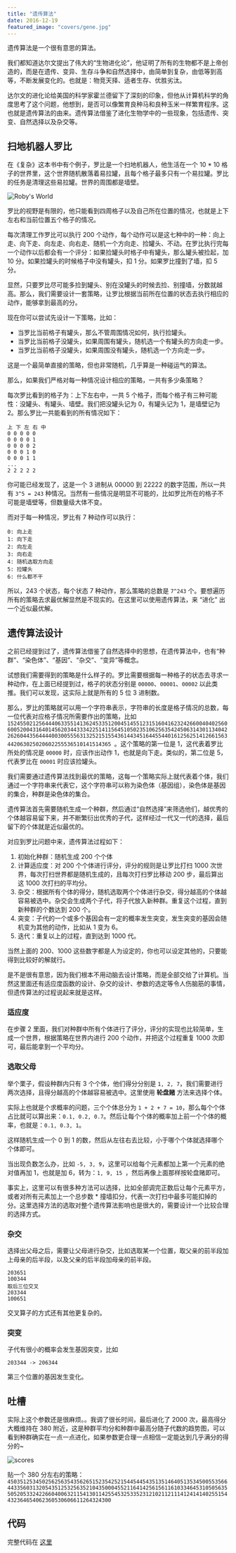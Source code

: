 ```yaml
---
title: "遗传算法"
date: 2016-12-19
featured_image: "covers/gene.jpg"
---
```


遗传算法是一个很有意思的算法。

我们都知道达尔文提出了伟大的“生物进化论”，他证明了所有的生物都不是上帝创造的，而是在遗传、变异、生存斗争和自然选择中，由简单到复杂，由低等到高等，不断发展变化的。也就是：物竞天择、适者生存、优胜劣汰。

达尔文的进化论给美国的科学家霍兰德留下了深刻的印象，但他从计算机科学的角度思考了这个问题，他想到，是否可以像繁育良种马和良种玉米一样繁育程序。这也就是遗传算法的由来。遗传算法借鉴了进化生物学中的一些现象，包括遗传、突变、自然选择以及杂交等。

<!--more-->

## 扫地机器人罗比

在《复杂》这本书中有个例子，罗比是一个扫地机器人，他生活在一个 10 * 10 格子的世界里，这个世界随机散落着易拉罐，且每个格子最多只有一个易拉罐。罗比的任务是清理这些易拉罐。世界的周围都是墙壁。

![Roby's World](./assets/robys-world.png)

罗比的视野是有限的，他只能看到四周格子以及自己所在位置的情况，也就是上下左右和当前位置五个格子的情况。

每次清理工作罗比可以执行 200 个动作，每个动作可以是这七种中的一种：向上走、向下走、向左走、向右走、随机一个方向走、捡罐头、不动。在罗比执行完每一个动作以后都会有一个评分：如果捡罐头时格子中有罐头，那么罐头被捡起，加 10 分。如果捡罐头的时候格子中没有罐头，扣 1 分。如果罗比撞到了墙，扣 5 分。

显然，只要罗比尽可能多捡到罐头、别在没罐头的时候去捡、别撞墙，分数就越高。那么，我们需要设计一套策略，让罗比根据当前所在位置的状态去执行相应的动作，能够拿到最高的分。

现在你可以尝试先设计一下策略，比如：

- 当罗比当前格子有罐头，那么不管周围情况如何，执行捡罐头。
- 当罗比当前格子没罐头，如果周围有罐头，随机选一个有罐头的方向走一步。
- 当罗比当前格子没罐头，如果周围没有罐头，随机选一个方向走一步。

这是一个最简单直接的策略，但也非常随机，几乎算是一种碰运气的算法。

那么，如果我们严格对每一种情况设计相应的策略，一共有多少条策略？

每次罗比看到的格子为：上下左右中，一共 5 个格子，而每个格子有三种可能性：没罐头、有罐头、墙壁。我们把没罐头记为 0，有罐头记为 1，是墙壁记为 2。那么罗比一共能看到的所有情况如下：

```
上 下 左 右 中
0 0 0 0 0
0 0 0 0 1
0 0 0 0 2
0 0 0 1 0
0 0 0 1 1
...
2 2 2 2 2
```

你可能已经发现了，这是一个 3 进制从 00000 到 22222 的数字范围，所以一共有 `3^5 = 243` 种情况。当然有一些情况是明显不可能的，比如罗比所在的格子不可能是墙壁等，但数量级大体不变。

而对于每一种情况，罗比有 7 种动作可以执行：

```
0: 向上走
1: 向下走
2: 向左走
3: 向右走
4: 随机选取方向走
5: 捡罐头
6: 什么都不干
```

所以，243 个状态，每个状态 7 种动作，那么策略的总数是 `7^243` 个。要想遍历所有的策略去求最优解显然是不现实的。在这里可以使用遗传算法，来 “进化” 出一个近似最优解。

## 遗传算法设计

之前已经提到过了，遗传算法借鉴了自然选择中的思想，在遗传算法中，也有“种群”、“染色体”、“基因”、“杂交”、“变异”等概念。

试想我们需要得到的策略是什么样子的。罗比需要根据每一种格子的状态去寻求一种动作，在上面已经提到过，格子的状态分别是 `00000`、`00001`、`00002` 以此类推。我们可以发现，这实际上就是所有的 5 位 3 进制数。

那么，罗比的策略就可以用一个字符串表示，字符串的长度是格子情况的总数，每一位代表对应格子情况所需要作出的策略，比如 `152455021256444063355141362453351200451455123151604162324266004040256060052004316401456203443334225141156451050235106256354245063143011340422626044356444400300555631325215155436144345164455440161256251412661563442063025020602255536510141514365 `。这个策略的第一位是 1，这代表着罗比所处的情况是 `00000` 时，应该作出动作 1，也就是向下走。类似的，第二位是 5，代表罗比在 `00001` 时应该捡罐头。

我们需要通过遗传算法找到最优的策略，这每一个策略实际上就代表着个体，我们通过一个字符串来代表它，这个字符串可以称为染色体（基因组），染色体是基因的集合，种群是染色体的集合。

遗传算法首先需要随机生成一个种群，然后通过“自然选择”来筛选他们，越优秀的个体越容易留下来，并不断繁衍出优秀的子代，这样经过一代又一代的选择，最后留下的个体就是近似最优的。

对应到罗比问题中来，遗传算法过程如下：

1. 初始化种群：随机生成 200 个个体
2. 计算适应度：对 200 个个体进行评分，评分的规则是让罗比打扫 1000 次世界，每次打扫世界都是随机生成的，且每次打扫罗比移动 200 步，最后算出这 1000 次打扫的平均分。
3. 杂交：根据所有个体的得分，随机选取两个个体进行杂交，得分越高的个体越容易被选中。杂交会生成两个子代，将子代放入新种群。重复这个过程，直到新种群的个数达到 200 个。
4. 突变：子代的一个或多个基因会有一定的概率发生突变，发生突变的基因会随机变为其他的动作，比如从 1 变为 6。
5. 迭代：重复以上的过程，直到达到 1000 代。

当然上面的 200、1000 这些数字都是人为设定的，你也可以设定其他的，只要能得到比较好的解就行。

是不是很有意思，因为我们根本不用动脑去设计策略，而是全部交给了计算机。当然这里面还有适应度函数的设计、杂交的设计、参数的选定等令人伤脑筋的事情，但遗传算法的过程说起来就是这样。

### 适应度

在步骤 2 里面，我们对种群中所有个体进行了评分，评分的实现也比较简单，生成一个世界，根据策略在世界内进行 200 个动作，并把这个过程重复 1000 次即可，最后能拿到一个平均分。

### 选取父母

举个栗子，假设种群内只有 3 个个体，他们得分分别是 `1, 2, 7`，我们需要进行两次选择，且得分越高的个体越容易被选中。这里使用 **轮盘赌** 方法来选择个体。

实际上也就是个求概率的问题，三个个体总分为 `1 + 2 + 7 = 10`，那么每个个体占比就可以算出来：`0.1, 0.2, 0.7`。然后让每个个体的概率加上前一个个体的概率，也就是：`0.1, 0.3, 1`。

这样随机生成一个 0 到 1 的数，然后从左往右去比较，小于哪个个体就选择哪个个体即可。

当出现负数怎么办，比如 `-5, 3, 9`，这里可以给每个元素都加上第一个元素的绝对值再加 1，也就是加 6，转为：`1, 9, 15 `，然后再像上面那样按轮盘赌即可。

事实上，这里可以有很多种方法可以选择，比如全部调完正数后让每个元素平方，或者对所有元素加上一个总步数 * 撞墙扣分，代表一次打扫中最多可能扣掉的分。这里选择方法的选取对整个遗传算法影响也是很大的，需要设计一个比较合理的选择方式。

### 杂交

选择出父母之后，需要让父母进行杂交，比如选取某一个位置，取父亲的前半段加上母亲的后半段，以及父亲的后半段加母亲的前半段。

```
203651
100344
取后三位交叉
203344
100651
```

交叉算子的方式还有其他更复杂的。

### 突变

子代有很小的概率会发生基因突变，比如

```
203344 -> 206344
```

第三个位置的基因发生变化。

## 吐槽

实际上这个参数还是很麻烦。。我调了很长时间，最后进化了 2000 次，最高得分大概维持在 380 附近，这是种群平均分和种群中最高分随子代数的趋势图，可以看到种群确实在一点一点进化，如果参数更合理一点相信一定能达到几乎满分的得分的~

![scores](./assets/scores.png)

贴一个 380 分左右的策略：`450351253450256256354356265152354252154454454351351464051353450055356644335603132054351253256352104350004552116414256156116103346453105056355052053324226604006321154130114255453253352312102112111412414140255154432364654062360530606611264324300`

## 代码

完整代码在 [这里](https://github.com/sunhengzhe/roby)